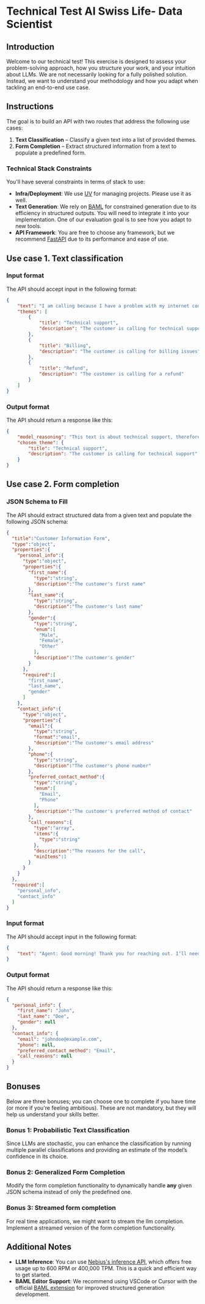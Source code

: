 # **Technical Test AI Swiss Life- Data Scientist**

## Introduction

Welcome to our technical test! This exercise is designed to assess your problem-solving approach, how you structure your work, and your intuition about LLMs. We are not necessarily looking for a fully polished solution. Instead, we want to understand your methodology and how you adapt when tackling an end-to-end use case.

## Instructions
The goal is to build an API with two routes that address the following use cases:
1. <b>Text Classification</b> – Classify a given text into a list of provided themes.
2. <b>Form Completion</b> – Extract structured information from a text to populate a predefined form.

### Technical Stack Constraints
You'll have several constraints in terms of stack to use:
* <b>Infra/Deployment</b>: We use [UV](https://docs.astral.sh/uv/) for managing projects. Please use it as well.
* <b>Text Generation</b>: We rely on [BAML](https://docs.boundaryml.com/) for constrained generation due to its efficiency in structured outputs. You will need to integrate it into your implementation. One of our evaluation goal is to see how you adapt to new tools.
* <b>API Framework</b>: You are free to choose any framework, but we recommend [FastAPI](https://fastapi.tiangolo.com/) due to its performance and ease of use.


## Use case 1. Text classification
### Input format
The API should accept input in the following format:
```json
{
    "text": "I am calling because I have a problem with my internet connection",
    "themes": [
        {
            "title": "Technical support",
            "description": "The customer is calling for technical support"
        },
        {
            "title": "Billing",
            "description": "The customer is calling for billing issues"
        },
        {
            "title": "Refund",
            "description": "The customer is calling for a refund"
        }
    ]
}
```

### Output format
The API should return a response like this:
```json
{
    "model_reasoning": "This text is about technical support, therefore the chosen theme is 'Technical support'.",
    "chosen_theme": {
        "title": "Technical support",
        "description": "The customer is calling for technical support"
    }
}
```

## Use case 2. Form completion
### JSON Schema to Fill
The API should extract structured data from a given text and populate the following JSON schema:
```json
{
  "title":"Customer Information Form",
  "type":"object",
  "properties":{
    "personal_info":{
      "type":"object",
      "properties":{
        "first_name":{
          "type":"string",
          "description":"The customer's first name"
        },
        "last_name":{
          "type":"string",
          "description":"The customer's last name"
        },
        "gender":{
          "type":"string",
          "enum":[
            "Male",
            "Female",
            "Other"
          ],
          "description":"The customer's gender"
        }
      },
      "required":[
        "first_name",
        "last_name",
        "gender"
      ]
    },
    "contact_info":{
      "type":"object",
      "properties":{
        "email":{
          "type":"string",
          "format":"email",
          "description":"The customer's email address"
        },
        "phone":{
          "type":"string",
          "description":"The customer's phone number"
        },
        "preferred_contact_method":{
          "type":"string",
          "enum":[
            "Email",
            "Phone"
          ],
          "description":"The customer's preferred method of contact"
        },
        "call_reasons":{
          "type":"array",
          "items":{
            "type":"string"
          },
          "description":"The reasons for the call",
          "minItems":1
        }
      }
    }
  },
  "required":[
    "personal_info",
    "contact_info"
  ]
}
```

### Input format
The API should accept input in the following format:
```json
{
    "text": "Agent: Good morning! Thank you for reaching out. I’ll need to collect some basic details to assist you better. Could you please provide your first and last name? Customer: Sure! My name is John Doe. Agent: Thank you, John. May I also ask for your gender? Customer: I'd prefer not to share that at the moment. Agent: No problem at all. Now, for contact purposes, could you share your email address? Customer: Yes, my email is johndoe@example.com. Agent: Great! Do you have a phone number where we can reach you? Customer: I’d rather not provide that right now. Agent: That’s completely fine. How would you prefer us to contact you—by email or phone? Customer: Please contact me via Email. Agent: Understood! Lastly, can you share the reason for your call today? Customer: I’m not ready to specify that just yet. Agent: That’s okay, John! I’ve noted everything down. If you need any further assistance, feel free to reach out. Have a great day!"
}
```

### Output format
The API should return a response like this:
```json
{
  "personal_info": {
    "first_name": "John",
    "last_name": "Doe",
    "gender": null
  },
  "contact_info": {
    "email": "johndoe@example.com",
    "phone": null,
    "preferred_contact_method": "Email",
    "call_reasons": null
  }
}
```

## Bonuses

Below are three bonuses; you can choose one to complete if you have time (or more if you're feeling ambitious). These are not mandatory, but they will help us understand your skills better.

### Bonus 1: Probabilistic Text Classification

Since LLMs are stochastic, you can enhance the classification by running multiple parallel classifications and providing an estimate of the model’s confidence in its choice.

### Bonus 2: Generalized Form Completion

Modify the form completion functionality to dynamically handle <b>any</b> given JSON schema instead of only the predefined one.

### Bonus 3: Streamed form completion

For real time applications, we might want to stream the llm completion. Implement a streamed version of the form completion functionality.

## Additional Notes
* <b>LLM Inference</b>: You can use [Nebius's inference API](https://docs.nebius.com/studio/inference), which offers free usage up to 600 RPM or 400,000 TPM. This is a quick and efficient way to get started.
* <b>BAML Editor Support</b>: We recommend using VSCode or Cursor with the official [BAML extension](https://docs.boundaryml.com/guide/installation-editors/vs-code-extension) for improved structured generation development.
